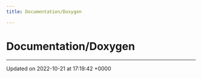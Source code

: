 ```yaml
---
title: Documentation/Doxygen

---
```


# Documentation/Doxygen








-------------------------------

Updated on 2022-10-21 at 17:19:42 +0000
